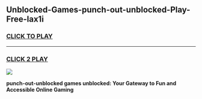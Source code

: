 
## Unblocked-Games-punch-out-unblocked-Play-Free-lax1i
<h3>
<a href="https://premium76.site?title=punch-out-unblocked&ref=12A">CLICK TO PLAY</a></h3>
<hr>

<h3>
<a href="https://premium76.site?title=punch-out-unblocked&ref=12A">CLICK 2 PLAY</a>
  
</h3>

<a href="https://premium76.site?title=punch-out-unblocked&ref=12A"><img src="https://clearcache.store/games.png"></a>


**punch-out-unblocked games unblocked: Your Gateway to Fun and Accessible Online Gaming**
